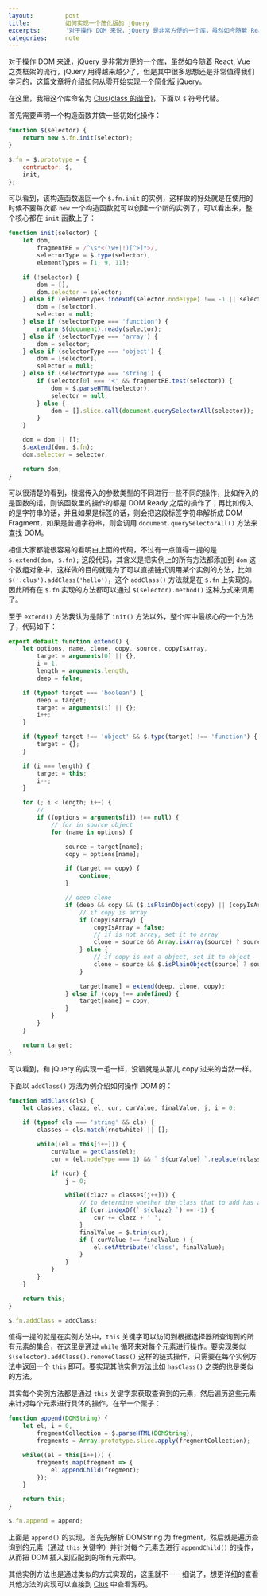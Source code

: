 ```yaml
---
layout: 		post
title: 			如何实现一个简化版的 jQuery
excerpts: 		'对于操作 DOM 来说，jQuery 是非常方便的一个库，虽然如今随着 React, Vue 之类框架的流行，jQuery 用得越来越少了，但是其中很多思想还是非常值得我们学习的，这篇文章将介绍如何从零开始实现一个简化版 jQuery。'
categories: 	note
---
```


对于操作 DOM 来说，jQuery 是非常方便的一个库，虽然如今随着 React, Vue 之类框架的流行，jQuery 用得越来越少了，但是其中很多思想还是非常值得我们学习的，这篇文章将介绍如何从零开始实现一个简化版 jQuery。

在这里，我把这个库命名为 [Clus(class 的谐音)](https://github.com/JustClear/clus)，下面以 `$` 符号代替。

首先需要声明一个构造函数并做一些初始化操作：

```js
function $(selector) {
    return new $.fn.init(selector);
}

$.fn = $.prototype = {
    contructor: $,
    init,
};
```

可以看到，该构造函数返回一个 `$.fn.init` 的实例，这样做的好处就是在使用的时候不要每次都 `new` 一个构造函数就可以创建一个新的实例了，可以看出来，整个核心都在 `init` 函数上了：

```js
function init(selector) {
    let dom,
        fragmentRE = /^\s*<(\w+|!)[^>]*>/,
        selectorType = $.type(selector),
        elementTypes = [1, 9, 11];

    if (!selector) {
        dom = [],
        dom.selector = selector;
    } else if (elementTypes.indexOf(selector.nodeType) !== -1 || selector === window) {
        dom = [selector],
        selector = null;
    } else if (selectorType === 'function') {
        return $(document).ready(selector);
    } else if (selectorType === 'array') {
        dom = selector;
    } else if (selectorType === 'object') {
        dom = [selector],
        selector = null;
    } else if (selectorType === 'string') {
        if (selector[0] === '<' && fragmentRE.test(selector)) {
            dom = $.parseHTML(selector),
            selector = null;
        } else {
            dom = [].slice.call(document.querySelectorAll(selector));
        }
    }

    dom = dom || [];
    $.extend(dom, $.fn);
    dom.selector = selector;

    return dom;
}
```

可以很清楚的看到，根据传入的参数类型的不同进行一些不同的操作，比如传入的是函数的话，则该函数里的操作的都是 DOM Ready 之后的操作了；再比如传入的是字符串的话，并且如果是标签的话，则会把这段标签字符串解析成 DOM Fragment，如果是普通字符串，则会调用 `document.querySelectorAll()` 方法来查找 DOM。

相信大家都能很容易的看明白上面的代码，不过有一点值得一提的是 `$.extend(dom, $.fn);` 这段代码，其含义是把实例上的所有方法都添加到 `dom` 这个数组对象中，这样做的目的就是为了可以直接链式调用某个实例的方法，比如 `$('.clus').addClass('hello')`，这个 `addClass()` 方法就是在 `$.fn` 上实现的。因此所有在 `$.fn` 实现的方法都可以通过 `$(selector).method()` 这种方式来调用了。

至于 `extend()` 方法我认为是除了 `init()` 方法以外，整个库中最核心的一个方法了，代码如下：

```js
export default function extend() {
    let options, name, clone, copy, source, copyIsArray,
        target = arguments[0] || {},
        i = 1,
        length = arguments.length,
        deep = false;

    if (typeof target === 'boolean') {
        deep = target;
        target = arguments[i] || {};
        i++;
    }

    if (typeof target !== 'object' && $.type(target) !== 'function') {
        target = {};
    }

    if (i === length) {
        target = this;
        i--;
    }

    for (; i < length; i++) {
        //
        if ((options = arguments[i]) !== null) {
            // for in source object
            for (name in options) {

                source = target[name];
                copy = options[name];

                if (target == copy) {
                    continue;
                }

                // deep clone
                if (deep && copy && ($.isPlainObject(copy) || (copyIsArray = Array.isArray(copy)))) {
                    // if copy is array
                    if (copyIsArray) {
                        copyIsArray = false;
                        // if is not array, set it to array
                        clone = source && Array.isArray(source) ? source : [];
                    } else {
                        // if copy is not a object, set it to object
                        clone = source && $.isPlainObject(source) ? source : {};
                    }

                    target[name] = extend(deep, clone, copy);
                } else if (copy !== undefined) {
                    target[name] = copy;
                }
            }
        }
    }

    return target;
}
```

可以看到，和 jQuery 的实现一毛一样，没错就是从那儿 copy 过来的当然一样。

下面以 `addClass()` 方法为例介绍如何操作 DOM 的：

```js
function addClass(cls) {
    let classes, clazz, el, cur, curValue, finalValue, j, i = 0;

    if (typeof cls === 'string' && cls) {
        classes = cls.match(rnotwhite) || [];

        while((el = this[i++])) {
            curValue = getClass(el);
            cur = (el.nodeType === 1) && ` ${curValue} `.replace(rclass, ' ');

            if (cur) {
                j = 0;

                while((clazz = classes[j++])) {
                    // to determine whether the class that to add has already existed
                    if (cur.indexOf(` ${clazz} `) == -1) {
                        cur += clazz + ' ';
                    }
                    finalValue = $.trim(cur);
                    if ( curValue !== finalValue ) {
                        el.setAttribute('class', finalValue);
                    }
                }
            }
        }
    }

    return this;
}

$.fn.addClass = addClass;
```

值得一提的就是在实例方法中，`this` 关键字可以访问到根据选择器所查询到的所有元素的集合，在这里是通过 `while` 循环来对每个元素进行操作。要实现类似 `$(selector).addClass().removeClass()` 这样的链式操作，只需要在每个实例方法中返回一个 `this` 即可。要实现其他实例方法比如 `hasClass()` 之类的也是类似的方法。

其实每个实例方法都是通过 `this` 关键字来获取查询到的元素，然后遍历这些元素来针对每个元素进行具体的操作，在举一个栗子：

```js
function append(DOMString) {
    let el, i = 0,
        fregmentCollection = $.parseHTML(DOMString),
        fregments = Array.prototype.slice.apply(fregmentCollection);

    while((el = this[i++])) {
        fregments.map(fregment => {
            el.appendChild(fregment);
        });
    }

    return this;
}

$.fn.append = append;
```

上面是 `append()` 的实现，首先先解析 DOMString 为 fregment，然后就是遍历查询到的元素（通过 `this` 关键字）并针对每个元素去进行 `appendChild()` 的操作，从而把 DOM 插入到匹配到的所有元素中。

其他实例方法也是通过类似的方式实现的，这里就不一一细说了，想更详细的查看其他方法的实现可以直接到 [Clus](https://github.com/JustClear/clus) 中查看源码。
